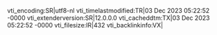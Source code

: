 vti_encoding:SR|utf8-nl
vti_timelastmodified:TR|03 Dec 2023 05:22:52 -0000
vti_extenderversion:SR|12.0.0.0
vti_cacheddtm:TX|03 Dec 2023 05:22:52 -0000
vti_filesize:IR|432
vti_backlinkinfo:VX|
